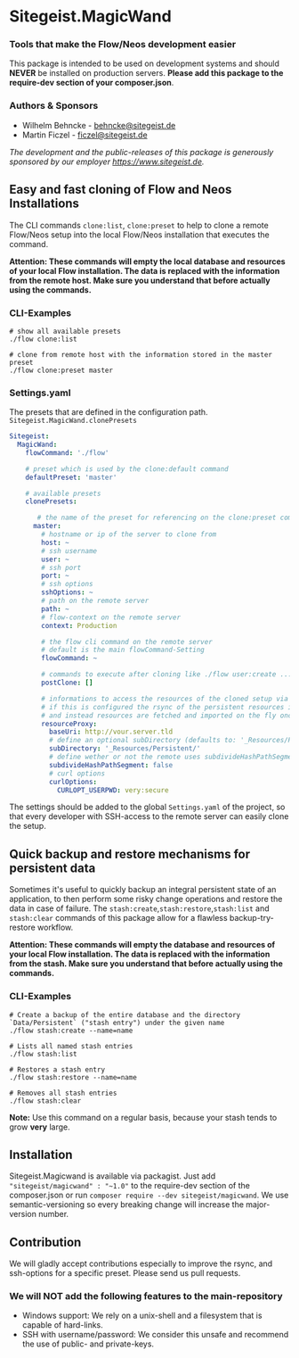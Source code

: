 # Sitegeist.MagicWand
### Tools that make the Flow/Neos development easier

This package is intended to be used on development systems and should **NEVER** be
installed on production servers. **Please add this package to the require-dev
section of your composer.json**.

### Authors & Sponsors

* Wilhelm Behncke - behncke@sitegeist.de
* Martin Ficzel - ficzel@sitegeist.de

*The development and the public-releases of this package is generously sponsored by our employer https://www.sitegeist.de.*

## Easy and fast cloning of Flow and Neos Installations

The CLI commands `clone:list`, `clone:preset` to help to
clone a remote Flow/Neos setup into the local Flow/Neos installation that executes the command.

**Attention: These commands will empty the local database and resources of your local Flow installation.
The data is replaced with the information from the remote host. Make sure you understand that before actually
using the commands.**

### CLI-Examples
```
# show all available presets
./flow clone:list

# clone from remote host with the information stored in the master preset
./flow clone:preset master
```

### Settings.yaml

The presets that are defined in the configuration path. `Sitegeist.MagicWand.clonePresets`

```yaml
Sitegeist:
  MagicWand:
    flowCommand: './flow'

    # preset which is used by the clone:default command
    defaultPreset: 'master'

    # available presets
    clonePresets:

       # the name of the preset for referencing on the clone:preset command
      master:
        # hostname or ip of the server to clone from
        host: ~
        # ssh username
        user: ~
        # ssh port
        port: ~
        # ssh options
        sshOptions: ~
        # path on the remote server
        path: ~
        # flow-context on the remote server
        context: Production

        # the flow cli command on the remote server
        # default is the main flowCommand-Setting
        flowCommand: ~

        # commands to execute after cloning like ./flow user:create ...
        postClone: []

        # informations to access the resources of the cloned setup via http
        # if this is configured the rsync of the persistent resources is skipped
        # and instead resources are fetched and imported on the fly once read
        resourceProxy:
          baseUri: http://vour.server.tld
          # define an optional subDirectory (defaults to: '_Resources/Persistent/', trailing slash is required!)
          subDirectory: '_Resources/Persistent/'
          # define wether or not the remote uses subdivideHashPathSegments
          subdivideHashPathSegment: false
          # curl options
          curlOptions:
            CURLOPT_USERPWD: very:secure
```

The settings should be added to the global `Settings.yaml` of the project, so that every
developer with SSH-access to the remote server can easily clone the setup.

## Quick backup and restore mechanisms for persistent data

Sometimes it's useful to quickly backup an integral persistent state of an application, to then perform some risky
change operations and restore the data in case of failure. The `stash:create`,`stash:restore`,`stash:list` and
`stash:clear` commands of this package allow for a flawless backup-try-restore workflow.

**Attention: These commands will empty the database and resources of your local Flow installation.
The data is replaced with the information from the stash. Make sure you understand that before actually using
the commands.**

### CLI-Examples
```
# Create a backup of the entire database and the directory `Data/Persistent` ("stash entry") under the given name
./flow stash:create --name=name

# Lists all named stash entries
./flow stash:list

# Restores a stash entry
./flow stash:restore --name=name

# Removes all stash entries
./flow stash:clear
```
**Note:** Use this command on a regular basis, because your stash tends to grow **very** large.

## Installation

Sitegeist.Magicwand is available via packagist. Just add `"sitegeist/magicwand" : "~1.0"` to the require-dev section of the composer.json or run `composer require --dev sitegeist/magicwand`. We use semantic-versioning so every breaking change will increase the major-version number.

## Contribution

We will gladly accept contributions especially to improve the rsync, and ssh-options for a specific preset. Please send us pull requests.

### We will NOT add the following features to the main-repository

* Windows support: We rely on a unix-shell and a filesystem that is capable of hard-links.
* SSH with username/password: We consider this unsafe and recommend the use of public- and private-keys.
